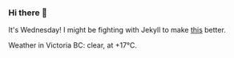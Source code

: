 ### Hi there :wave:

It's Wednesday! I might be fighting with Jekyll to make [this](https://swissclubtoronto.ca) better.

Weather in Victoria BC: clear, at +17°C.

